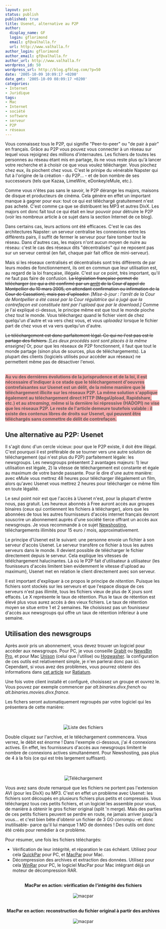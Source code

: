 ```yaml
---
layout: post
status: publish
published: true
title: Usenet, alternative au P2P
author:
  display_name: GF
  login: gflorimond
  email: gf@valhalla.fr
  url: http://www.valhalla.fr
author_login: gflorimond
author_email: gf@valhalla.fr
author_url: http://www.valhalla.fr
wordpress_id: 50
wordpress_url: http://blog.gfblog.com/?p=50
date: '2005-10-09 10:09:17 +0200'
date_gmt: '2005-10-09 08:09:17 +0200'
categories:
- Internet
- Juridique
tags:
- Mac
- Internet
- société
- software
- serveur
- P2P
- réseaux
---
```

<p>Vous connaissez tous le P2P, qui signifie "Peer-to-peer" ou "de pair à pair" en français. Grâce au P2P vous pouvez vous connecter à un réseau sur lequel vous rejoignez des millions d'internautes. Les fichiers de toutes les personnes au réseau étant mis en partage, ils ne vous reste plus qu'à lancer votre recherche et à choisir ce que vous voulez télécharger. Vous piochez chez eux, ils piochent chez vous. C'est le prinipe du vénérable Napster qui fut à l'origine de la création - du P2P... - et de bon nombre de ses successeurs (tels que Kazaa, LimeWire, eDonkey/eMule, etc.).</p>
<p>
Comme vous n'êtes pas sans le savoir, le P2P dérange les majors, maisons de disque et producteurs de cinéma. Cela génère en effet un important manque à gagner pour eux: tout ce qui est téléchargé gratuitement n'est pas acheté. C'est comme ça que se distribuent les MP3 et autres DivX. Les majors ont donc fait tout ce qui était en leur pouvoir pour détruire le P2P (voir les nombreux article à ce sujet dans la section Internet de ce blog).</p>
<p>
Dans certains cas, leurs actions ont été efficaces. C'est le cas des architectures Napster: un serveur centralise les connexions entre les différents pairs, il suffit de fermer le serveur pour faire tomber tout le réseau. Dans d'autres cas, les majors n'ont aucun moyen de nuire au réseau: c'est le cas des réseaux dits "décentralisés" qui ne reposent pas sur un serveur central (en fait, chaque pair fait office de mini-serveur).</p>
<p>
Mais si les réseaux centralisés et décentralisés sont très différents de par leurs modes de fonctionnement, ils ont en commun que leur utilisation est, au regard de la loi française, illégale. C'est sur ce point, très important, qu'il ne faut pas faire de confusion. <s>La législation française permet de télécharger (ce qui a été confirmé par un <a href="http://www.ratiatum.com/p2p.php?article=2090">arrêt</a> de la Cour d'appel de Montpellier du 10 mars 2005, en attendant confirmation ou infirmation de la Cour de Cassation), mais pas d'uploader.</s> <i>[Mise-à-jour : l'arrêt de la Cour de Montpellier a été cassé par la Cour régulatrice qui a jugé que la contrefaçon est constituée tant par l'upload que par le download.]</i> Comme je l'ai expliqué ci-dessus, le principe même est que tout le monde pioche chez tout le monde. Vous téléchargez quand le fichier vient de chez quelqu'un d'autre et va vers chez vous, et vous <em>uploadez</em> lorsque le fichier part de chez vous et va vers quelqu'un d'autre.</p>
<p>
<s>Le téléchargement est donc parfaitement légal. Ce qui ne l'est pas est le partage des fichiers.</s> <i>[Les deux procédés sont sont placés à la même enseigne]</i> Or, pour que les réseaux de P2P fonctionnent, il faut que tout le monde partage (sinon plus de sources, plus de téléchargements). La plupart des clients (logiciels utilisés pour accéder aux réseaux) ne permettent même pas de désactiver l'envoi.</p>
<p> <span style="font-weight: bold;background-color: #faacac;color: #5e5e5e;"><br />
Au vu des dernières évolutions de la jurisprudence et de la loi, il est nécessaire d'indiquer à ce stade que le téléchargement d'oeuvres contrefaisantes sur Usenet est un délit, de la même manière que le téléchargement illicite sur les réseaux P2P. La même solution s'applique également au téléchargement direct HTTP (MegaUpload, Rapidshare, etc.) et au <i>streaming</i>, même si la dernière loi répressive (HADOPI) ne vise que les réseaux P2P. Le reste de l'article demeure toutefois valable : il existe des contenus libres de droits sur Usenet, qui peuvent être téléchargés sans commettre de délit de contrefaçon.<br />
</span></p>
<h2>Une alternative au P2P: Usenet</h2>
<p>
Il s'agit donc d'un cercle vicieux: pour que le P2P existe, il doit être illégal. C'est pourquoi il est préférable de se tourner vers une autre solution de téléchargement (qui n'est plus du P2P) parfaitement légale: les newsgroups. Les newsgroups présentent 2 avantages majeurs: 1) leur utilisation est légale, 2) la vitesse de téléchargement est constante et égale au maximum de votre bande passante. Pour le dire d'une autre manière: avec eMule vous mettrez 48 heures pour télécharger illégalement un film, alors qu'avec Usenet vous mettrez 2 heures pour télécharger ce même film en toute légalité.</p>
<p>
Le seul point noir est que l'accès à Usenet n'est, pour la plupart d'entre nous, pas gratuit. Les heureux abonnés à Free auront accès aux groupes binaires (ceux qui contiennent les fichiers à télécharger), alors que les abonnées de tous les autres fournisseurs d'accès internet français devront souscrire un abonnement auprès d'une société tierce offrant un accès aux newsgroups. Je vous recommande à ce sujet <a href="http://www.newshosting.com">Newshosting</a>, téléchargements illimités pour 15 euro / mois, approximativement.</p>
<p>
Le principe d'Usenet est le suivant: une personne envoie un fichier à son serveur d'accès Usenet. Le serveur transfère ce fichier à tous les autres serveurs dans le monde. Il devient possible de télécharger le fichier directement depuis le serveur. Cela explique les vitesses de télélchargement halucinantes. Là où le P2P fait d'utilisateur à utilisateur (les founisseurs d'accès limitent bien evidemment le vitesse d'upload au maximum), Usenet met en relation le client directement avec son serveur.</p>
<p>
Il est important d'expliquer à ce propos le principe de <em>rétention</em>. Puisque les fichiers sont stockés sur les serveurs et que l'espace disque de ces serveurs n'est pas illimité, tous les fichiers vieux de plus de X jours sont effacés. Le X représente le taux de rétention. Plus le taux de rétention est élevé plus vous aurez accès à des vieux fichiers. Le taux de rétention moyen se situe entre 1 et 2 semaines. Ne choisissez pas un founisseur d'accès aux newsgroups qui offre un taux de rétention inférieur à une semaine.</p>
<h2>Utilisation des newsgroups</h2>
<p>
Après avoir pris un abonnement, vous devez trouver un logiciel pour accéder aux newsgroups. Pour PC, je vous conseille <a href="http://www.shemes.com/">GrabIt</a> ou <a href="http://www.smr-usenet.com/software/newsbin.shtml">NewsBin Pro</a>, et pour Mac <a href="http://www.panic.com/unison/">Unison</a> (celui que l'utilise) ou <a href="http://www.hogwasher.com/">Hogwasher</a>. la configuration de ces outils est relativement simple, je n'en parlerai donc pas ici. Cependant, si vous avez des problèmes, vous pourrez obtenir des informations dans <a href="http://www.ratiatum.com/dossiers.php?id=2093">cet article</a> sur <a href="http://www.ratiatum.com/">Ratiatum</a>.</p>
<p>
Une fois votre client installé et configuré, choisissez un groupe et ouvrez le. Vous pouvez par exemple commencer par <em>alt.binaries.divx.french</em> ou <em>alt.binaries.movies.divx.france</em>.</p>
<p>
Les fichers seront automatiquement regroupés par votre logiciel qui les présentera de cette manière:<br />
<br />
<center><br />
<img alt="Liste des fichiers" src="/public/posts/2005-10-09-usenet/usenet1.png" /><br />
</center></p>
<p>
Double cliquez sur l'archive, et le téléchargement commencera. Vous verrez, le débit est énorme ! Dans l'exemple ci-dessous, j'ai 4 connexions actives. En effet, les fournisseurs d'accès aux newsgroups limitent le nombre de connexions actives simultanément. Pour Newshosting, pas plus de 4 à la fois (ce qui est très largement suffisant).<br />
<br />
<center><br />
<img alt="Téléchargement" src="/public/posts/2005-10-09-usenet/usenet2.png" /><br />
</center></p>
<p>
Vous avez sans doute remarqué que les fichiers ne portent pas l'extension AVI (pour les DivX) ou MP3. C'est en effet un problème avec Usenet: les fichiers sont découpés en plusieurs fichiers plus petits et compressés. Vous téléchargez tous ces petits fichiers, et un logiciel les assemble pour vous, de manière à obtenir le gros fichier original (split 'n merge). Mais des parties de ces petits fichiers peuvent se perdre en route, ne jamais arriver jusqu'à vous... et c'est bien bête d'obtenir un fichier de 3 GO corrompu -et donc inutilisable- parce qu'il lui manque 1 MO de données ! Des outils ont donc été créés pour remédier à ce problème.</p>
<p>
Pour résumer, une fois les fichiers téléchargés:</p>
<ul>
<li />Vérification de leur intégrité, et réparation le cas échéant. Utilisez pour cela <a href="http://www.quickpar.org.uk/">QuickPar</a> pour PC, et <a href="http://www.xs4all.nl/~gp/MacPAR_deLuxe/">MacPar</a> pour Mac.
<li />Décompression des archives et extraction des données. Utilisez pour cela <a href="http://www.winrar.de/">WinRar</a> pour PC, le logiciel MacPar pour Mac intégrant déjà un moteur de décompression RAR.
</ul></p>
<p>
<center><br />
<strong>MacPar en action: vérification de l'intégrité des fichiers</strong><br />
<br />
<img alt="macpar" src="/public/posts/2005-10-09-usenet/usenet3.png" /><br />
</center></p>
<p>
<center><br />
<strong>MacPar en action: reconstruction du fichier original à partir des archives</strong><br />
<br />
<img alt="macpar" src="/public/posts/2005-10-09-usenet/usenet4.png" /><br />
</center></p>
